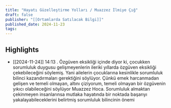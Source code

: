 ```yaml
---
title: "Hayatı Güzelleştirme Yolları / Muazzez İlmiye Çığ"
draft: false
publisher: "[[Ortamlarda Satılacak Bilgi]]"
published_date: 2024-11-23
tags:
---
```



## Highlights
* [[2024-11-24]] 14:13  . Özgüven eksikliği içinde diyor ki, çocukken sorumluluk duygusu gelişmeyenlerin ileriki yıllarda özgüven eksikliği çekebileceğini söylemiş. Yani ailelerin çocuklarına kesinlikle sorumluluk bilinci kazandırmaları gerektiğini söylüyor. Çünkü emek harcanmadan gelişen ve temeli olmayan, altını çiziyorum, temeli olmayan bir özgüvenin yıkıcı olabileceğini söylüyor Muazzez Hoca. Sorumluluk almaktan çekinmeyen insanlarınsa mutlaka hayatında bir noktada başarıyı yakalayabileceklerini belirtmiş sorumluluk bilincinin önemi

